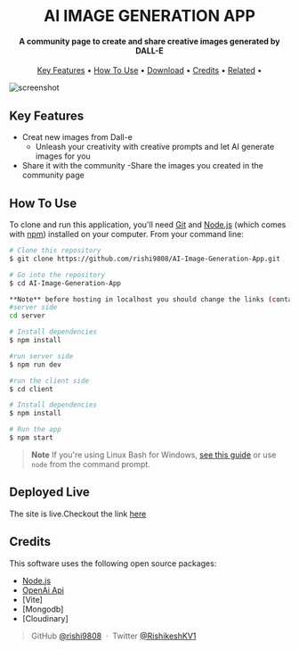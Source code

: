 
<h1 align="center">
  <br>
  <a href="https://www.google.com/url?sa=i&url=https%3A%2F%2Fopenai.com%2Fblog%2Fdall-e%2F&psig=AOvVaw0BwoNCGV2btwEaXkIDAIGg&ust=1675682365563000&source=images&cd=vfe&ved=0CBAQjRxqFwoTCPCO17Oh_vwCFQAAAAAdAAAAABAE" alt="OPEN-AI logo" width="200"></a>
  <br>
  AI IMAGE GENERATION APP
  <br>
</h1>

<h4 align="center">A community page to create and share creative images generated by DALL-E</h4>



<p align="center">
  <a href="#key-features">Key Features</a> •
  <a href="#how-to-use">How To Use</a> •
  <a href="#download">Download</a> •
  <a href="#credits">Credits</a> •
  <a href="#related">Related</a> •

</p>

![screenshot](https://raw.githubusercontent.com)

## Key Features

* Creat new images from Dall-e 
  - Unleash your creativity with creative prompts and let AI generate images for you
 * Share it with the community
  -Share the images you created in the community page


## How To Use

To clone and run this application, you'll need [Git](https://git-scm.com) and [Node.js](https://nodejs.org/en/download/) (which comes with [npm](http://npmjs.com)) installed on your computer. From your command line:

```bash
# Clone this repository
$ git clone https://github.com/rishi9808/AI-Image-Generation-App.git

# Go into the repository
$ cd AI-Image-Generation-App

**Note** before hosting in localhost you should change the links (containing render.com to localhost) and set the localhost port in the code
#server side
cd server

# Install dependencies
$ npm install

#run server side 
$ npm run dev

#run the client side 
$ cd client

# Install dependencies
$ npm install

# Run the app
$ npm start
```

> **Note**
> If you're using Linux Bash for Windows, [see this guide](https://www.howtogeek.com/261575/how-to-run-graphical-linux-desktop-applications-from-windows-10s-bash-shell/) or use `node` from the command prompt.


## Deployed Live 

The site is live.Checkout the link [here](https://63df8eee74a6a65a94cf07f9--dashing-dodol-5dead0.netlify.app/)

## Credits

This software uses the following open source packages:


- [Node.js](https://nodejs.org/)
- [OpenAi Api]()
- [Vite]
- [Mongodb]
- [Cloudinary]










> GitHub [@rishi9808](https://github.com/rishi9808) &nbsp;&middot;&nbsp;
> Twitter [@RishikeshKV1](https://twitter.com/RishikeshKV1)

